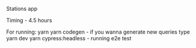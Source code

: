 Stations app

Timing - 4.5 hours

For running:
yarn
yarn codegen - if you wanna generate new queries type
yarn dev
yarn cypress:headless - running e2e test
